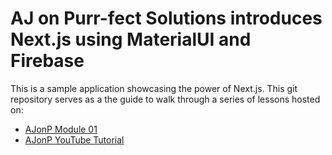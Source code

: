 # AJ on Purr-fect Solutions introduces Next.js using MaterialUI and Firebase

This is a sample application showcasing the power of Next.js.
This git repository serves as a the guide to walk through a series of lessons hosted on:

- [AJonP Module 01](https://ajonp.com/courses/nextjs9/nextjs-using-materialui-and-firebase-intro/)
- [AJonP YouTube Tutorial](http://bit.ly/ajonp-youtube-sub)
